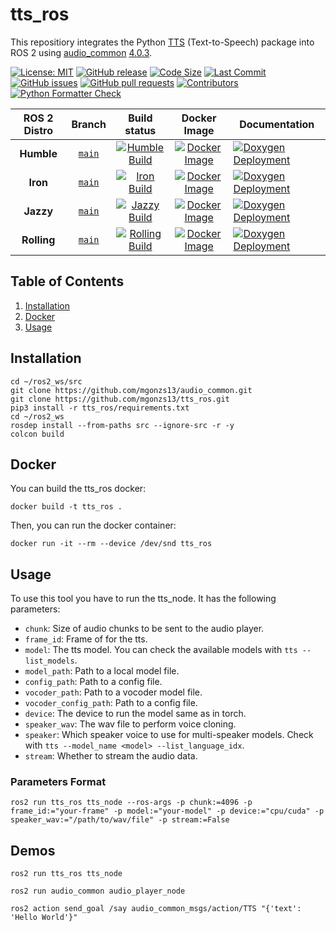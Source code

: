 # tts_ros

This repositiory integrates the Python [TTS](https://pypi.org/project/TTS/) (Text-to-Speech) package into ROS 2 using [audio_common](https://github.com/mgonzs13/audio_common) [4.0.3](https://github.com/mgonzs13/audio_common/releases/tag/4.0.3).

[![License: MIT](https://img.shields.io/badge/GitHub-MIT-informational)](https://opensource.org/license/mit) [![GitHub release](https://img.shields.io/github/release/mgonzs13/tts_ros.svg)](https://github.com/mgonzs13/tts_ros/releases) [![Code Size](https://img.shields.io/github/languages/code-size/mgonzs13/tts_ros.svg?branch=main)](https://github.com/mgonzs13/tts_ros?branch=main) [![Last Commit](https://img.shields.io/github/last-commit/mgonzs13/tts_ros.svg)](https://github.com/mgonzs13/tts_ros/commits/main) [![GitHub issues](https://img.shields.io/github/issues/mgonzs13/tts_ros)](https://github.com/mgonzs13/tts_ros/issues) [![GitHub pull requests](https://img.shields.io/github/issues-pr/mgonzs13/tts_ros)](https://github.com/mgonzs13/tts_ros/pulls) [![Contributors](https://img.shields.io/github/contributors/mgonzs13/tts_ros.svg)](https://github.com/mgonzs13/tts_ros/graphs/contributors) [![Python Formatter Check](https://github.com/mgonzs13/tts_ros/actions/workflows/python-formatter.yml/badge.svg?branch=main)](https://github.com/mgonzs13/tts_ros/actions/workflows/python-formatter.yml?branch=main)

<div align="center">

| ROS 2 Distro |                         Branch                          |                                                                                                     Build status                                                                                                     |                                                               Docker Image                                                               | Documentation                                                                                                                                        |
| :----------: | :-----------------------------------------------------: | :------------------------------------------------------------------------------------------------------------------------------------------------------------------------------------------------------------------: | :--------------------------------------------------------------------------------------------------------------------------------------: | ---------------------------------------------------------------------------------------------------------------------------------------------------- |
|  **Humble**  | [`main`](https://github.com/mgonzs13/tts_ros/tree/main) |  [![Humble Build](https://github.com/mgonzs13/tts_ros/actions/workflows/humble-docker-build.yml/badge.svg?branch=main)](https://github.com/mgonzs13/tts_ros/actions/workflows/humble-docker-build.yml?branch=main)   |  [![Docker Image](https://img.shields.io/badge/Docker%20Image%20-humble-blue)](https://hub.docker.com/r/mgons/tts_ros/tags?name=humble)  | [![Doxygen Deployment](https://github.com/mgonzs13/tts_ros/actions/workflows/doxygen-deployment.yml/badge.svg)](https://mgonzs13.github.io/tts_ros/) |
|   **Iron**   | [`main`](https://github.com/mgonzs13/tts_ros/tree/main) |     [![Iron Build](https://github.com/mgonzs13/tts_ros/actions/workflows/iron-docker-build.yml/badge.svg?branch=main)](https://github.com/mgonzs13/tts_ros/actions/workflows/iron-docker-build.yml?branch=main)      |    [![Docker Image](https://img.shields.io/badge/Docker%20Image%20-iron-blue)](https://hub.docker.com/r/mgons/tts_ros/tags?name=iron)    | [![Doxygen Deployment](https://github.com/mgonzs13/tts_ros/actions/workflows/doxygen-deployment.yml/badge.svg)](https://mgonzs13.github.io/tts_ros/) |
|  **Jazzy**   | [`main`](https://github.com/mgonzs13/tts_ros/tree/main) |    [![Jazzy Build](https://github.com/mgonzs13/tts_ros/actions/workflows/jazzy-docker-build.yml/badge.svg?branch=main)](https://github.com/mgonzs13/tts_ros/actions/workflows/jazzy-docker-build.yml?branch=main)    |   [![Docker Image](https://img.shields.io/badge/Docker%20Image%20-jazzy-blue)](https://hub.docker.com/r/mgons/tts_ros/tags?name=jazzy)   | [![Doxygen Deployment](https://github.com/mgonzs13/tts_ros/actions/workflows/doxygen-deployment.yml/badge.svg)](https://mgonzs13.github.io/tts_ros/) |
| **Rolling**  | [`main`](https://github.com/mgonzs13/tts_ros/tree/main) | [![Rolling Build](https://github.com/mgonzs13/tts_ros/actions/workflows/rolling-docker-build.yml/badge.svg?branch=main)](https://github.com/mgonzs13/tts_ros/actions/workflows/rolling-docker-build.yml?branch=main) | [![Docker Image](https://img.shields.io/badge/Docker%20Image%20-rolling-blue)](https://hub.docker.com/r/mgons/tts_ros/tags?name=rolling) | [![Doxygen Deployment](https://github.com/mgonzs13/tts_ros/actions/workflows/doxygen-deployment.yml/badge.svg)](https://mgonzs13.github.io/tts_ros/) |

</div>

## Table of Contents

1. [Installation](#installation)
2. [Docker](#docker)
3. [Usage](#usage)

## Installation

```shell
cd ~/ros2_ws/src
git clone https://github.com/mgonzs13/audio_common.git
git clone https://github.com/mgonzs13/tts_ros.git
pip3 install -r tts_ros/requirements.txt
cd ~/ros2_ws
rosdep install --from-paths src --ignore-src -r -y
colcon build
```

## Docker

You can build the tts_ros docker:

```shell
docker build -t tts_ros .
```

Then, you can run the docker container:

```shell
docker run -it --rm --device /dev/snd tts_ros
```

## Usage

To use this tool you have to run the tts_node. It has the following parameters:

- `chunk`: Size of audio chunks to be sent to the audio player.
- `frame_id`: Frame of for the tts.
- `model`: The tts model. You can check the available models with `tts --list_models`.
- `model_path`: Path to a local model file.
- `config_path`: Path to a config file.
- `vocoder_path`: Path to a vocoder model file.
- `vocoder_config_path`: Path to a config file.
- `device`: The device to run the model same as in torch.
- `speaker_wav`: The wav file to perform voice cloning.
- `speaker`: Which speaker voice to use for multi-speaker models. Check with `tts --model_name <model> --list_language_idx`.
- `stream`: Whether to stream the audio data.

### Parameters Format

```shell
ros2 run tts_ros tts_node --ros-args -p chunk:=4096 -p frame_id:="your-frame" -p model:="your-model" -p device:="cpu/cuda" -p speaker_wav:="/path/to/wav/file" -p stream:=False
```

## Demos

```shell
ros2 run tts_ros tts_node
```

```shell
ros2 run audio_common audio_player_node
```

```shell
ros2 action send_goal /say audio_common_msgs/action/TTS "{'text': 'Hello World'}"
```
